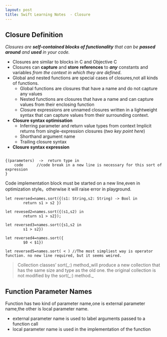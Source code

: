 ```yaml
---
layout: post
title: Swift Learning Notes  - Closure
---
```


## Closure Definition
*Closures are **self-contained blocks of functionality** that can be **passed around** and **used** in your code.*

- Closures are similar to blocks in C and Objective C
- Closures can **capture** and **store** **references** to ***any*** constants and variables *from the context in which they are defined*.
- Global and nested functions are special cases of closures,not all kinds of functions.
	- Global functions are closures that have a name and do not capture any values
	- Nested functions are closures that have a name and can capture values from their enclosing function
	- Closure expressions are unnamed closures written in a lightweight syntax that can capture values from their surrounding context.
- **Closure syntax optimisation**
	- Inferring parameter and return value types from context Implicit returns from single-expression closures (*two key point here*)
	- Shorthand argument name
	- Trailing closure syntax
- **Closure syntax expression**

```

{(parameters)  ->  return type in      
    code      //code break in a new line is necessary for this sort of expression
}
```

Code implementation block must be started on a new line,even in optimization style。otherwise it will raise error in playground.
	
```
let reversed=names.sort({(s1: String,s2: String) -> Bool in
        return s1 > s2 })

let revesed2=names.sort({(s1,s2) in
        return s1 > s2});

let reversed3=names.sort({s1,s2 in
        s1 > s2})
        
let reversed4=names.sort({
        $0 < $1})
        
let reversed5=names.sort( < ) //The most simpliest way is operator function. no new line required, but it seems weired.
```
	
	
> Collection classes’ sort(\_:) method_will produce a new collection that has the same size and type as the old one. the original collection is not modified by the sort(\_:) method._

## Function Parameter Names
Function has two kind of parameter name,one is external parameter name,the other is local parameter name.
- external parameter name is used to label arguments passed to a function call
- local parameter name  is used in the implementation of the function